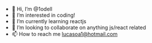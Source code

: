 - 👋 Hi, I’m @1odell
- 👀 I’m interested in coding!
- 🌱 I’m currently learning reactjs
- 💞️ I’m looking to collaborate on anything js/react related
- 📫 How to reach me lucasoa1@hotmail.com

<!---
1odell/1odell is a ✨ special ✨ repository because its `README.md` (this file) appears on your GitHub profile.
You can click the Preview link to take a look at your changes.
--->
